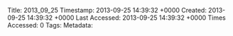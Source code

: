 Title: 2013_09_25
Timestamp: 2013-09-25 14:39:32 +0000
Created: 2013-09-25 14:39:32 +0000
Last Accessed: 2013-09-25 14:39:32 +0000
Times Accessed: 0
Tags: 
Metadata: 
